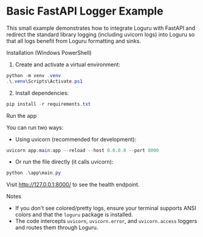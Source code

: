 # Basic FastAPI Logger Example

This small example demonstrates how to integrate Loguru with FastAPI and
redirect the standard library logging (including uvicorn logs) into Loguru so
that all logs benefit from Loguru formatting and sinks.

Installation (Windows PowerShell)

1. Create and activate a virtual environment:

```powershell
python -m venv .venv
.\.venv\Scripts\Activate.ps1
```

2. Install dependencies:

```powershell
pip install -r requirements.txt
```

Run the app

You can run two ways:

- Using uvicorn (recommended for development):

```powershell
uvicorn app.main:app --reload --host 0.0.0.0 --port 8000
```

- Or run the file directly (it calls uvicorn):

```powershell
python .\app\main.py
```

Visit http://127.0.0.1:8000/ to see the health endpoint.

Notes
- If you don't see colored/pretty logs, ensure your terminal supports ANSI colors and that the `loguru` package is installed.
- The code intercepts `uvicorn`, `uvicorn.error`, and `uvicorn.access` loggers and routes them through Loguru.
